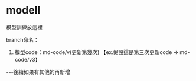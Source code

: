 # modell
模型訓練放這裡

branch命名：
1. 模型code：md-code/v(更新第幾次)  【ex.假設這是第三次更新code -> md-code/v3】

---後續如果有其他的再新增
